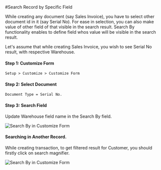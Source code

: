 #Search Record by Specific Field

While creating any document (say Sales Invoice), you have to select other document id in it (say Serial No). For ease in selection, you can also make value of other field of that visible in the search result. Search By functionality enables to define field whos value will be visible in the search result.

Let's assume that while creating Sales Invoice, you wish to see Serial No result, with respective Warehouse.

#### Step 1: Customize Form

`Setup > Customize > Customize Form`

#### Step 2: Select Document

`Document Type = Serial No.`

#### Step 3:  Search Field

Update Warehouse field name in the Search By field.

<img alt="Search By in Customize Form" class="screenshot" src="/docs/assets/img/articles/search-by-1.png">

#### Searching in Another Record.

While creating transaction, to get filtered result for Customer, you should firstly click on search magnifier.

<img alt="Search By in Customize Form" class="screenshot" src="/docs/assets/img/articles/search-by-2.png">

<!-- markdown -->
